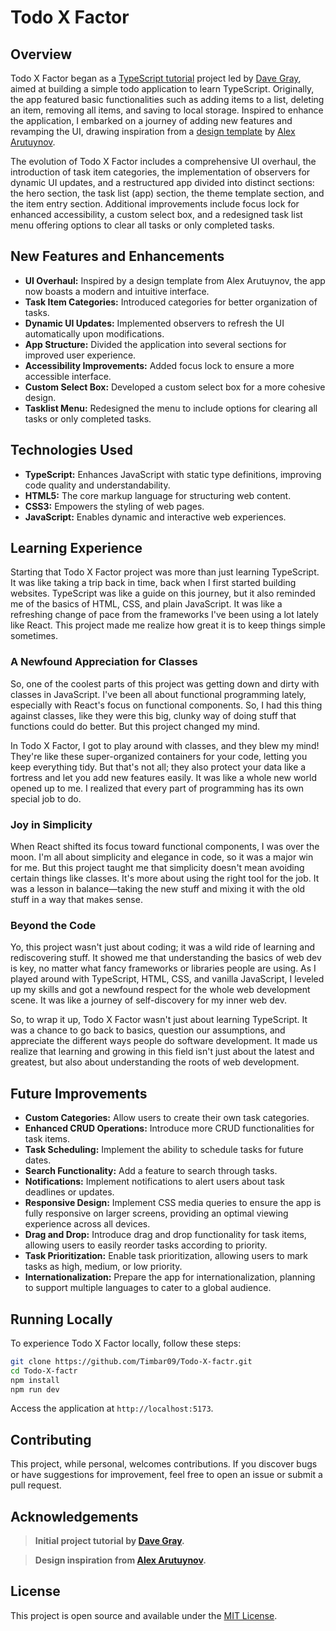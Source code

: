 # Todo X Factor

## Overview

Todo X Factor began as a [TypeScript tutorial](https://youtu.be/61v23Ce5SXA?list=PLU0pnXVbHLls62DwFOB35Kxq2bw4-EVBF) project led by [Dave Gray](https://www.youtube.com/@DaveGrayTeachesCode), aimed at building a simple todo application to learn TypeScript. Originally, the app featured basic functionalities such as adding items to a list, deleting an item, removing all items, and saving to local storage. Inspired to enhance the application, I embarked on a journey of adding new features and revamping the UI, drawing inspiration from a [design template](https://dribbble.com/shots/14100356-ToDo-App-UI) by [Alex Arutuynov](https://dribbble.com/alex_arutuynov).

The evolution of Todo X Factor includes a comprehensive UI overhaul, the introduction of task item categories, the implementation of observers for dynamic UI updates, and a restructured app divided into distinct sections: the hero section, the task list (app) section, the theme template section, and the item entry section. Additional improvements include focus lock for enhanced accessibility, a custom select box, and a redesigned task list menu offering options to clear all tasks or only completed tasks.

## New Features and Enhancements

- **UI Overhaul:** Inspired by a design template from Alex Arutuynov, the app now boasts a modern and intuitive interface.
- **Task Item Categories:** Introduced categories for better organization of tasks.
- **Dynamic UI Updates:** Implemented observers to refresh the UI automatically upon modifications.
- **App Structure:** Divided the application into several sections for improved user experience.
- **Accessibility Improvements:** Added focus lock to ensure a more accessible interface.
- **Custom Select Box:** Developed a custom select box for a more cohesive design.
- **Tasklist Menu:** Redesigned the menu to include options for clearing all tasks or only completed tasks.

## Technologies Used

- **TypeScript:** Enhances JavaScript with static type definitions, improving code quality and understandability.
- **HTML5:** The core markup language for structuring web content.
- **CSS3:** Empowers the styling of web pages.
- **JavaScript:** Enables dynamic and interactive web experiences.

## Learning Experience

Starting that Todo X Factor project was more than just learning TypeScript. It was like taking a trip back in time, back when I first started building websites. TypeScript was like a guide on this journey, but it also reminded me of the basics of HTML, CSS, and plain JavaScript. It was like a refreshing change of pace from the frameworks I've been using a lot lately like React. This project made me realize how great it is to keep things simple sometimes.

### A Newfound Appreciation for Classes

So, one of the coolest parts of this project was getting down and dirty with classes in JavaScript. I've been all about functional programming lately, especially with React's focus on functional components. So, I had this thing against classes, like they were this big, clunky way of doing stuff that functions could do better. But this project changed my mind.

In Todo X Factor, I got to play around with classes, and they blew my mind! They're like these super-organized containers for your code, letting you keep everything tidy. But that's not all; they also protect your data like a fortress and let you add new features easily. It was like a whole new world opened up to me. I realized that every part of programming has its own special job to do.

### Joy in Simplicity

When React shifted its focus toward functional components, I was over the moon. I'm all about simplicity and elegance in code, so it was a major win for me. But this project taught me that simplicity doesn't mean avoiding certain things like classes. It's more about using the right tool for the job. It was a lesson in balance—taking the new stuff and mixing it with the old stuff in a way that makes sense.

### Beyond the Code

Yo, this project wasn't just about coding; it was a wild ride of learning and rediscovering stuff. It showed me that understanding the basics of web dev is key, no matter what fancy frameworks or libraries people are using. As I played around with TypeScript, HTML, CSS, and vanilla JavaScript, I leveled up my skills and got a newfound respect for the whole web development scene. It was like a journey of self-discovery for my inner web dev.

So, to wrap it up, Todo X Factor wasn't just about learning TypeScript. It was a chance to go back to basics, question our assumptions, and appreciate the different ways people do software development. It made us realize that learning and growing in this field isn't just about the latest and greatest, but also about understanding the roots of web development.

## Future Improvements

- **Custom Categories:** Allow users to create their own task categories.
- **Enhanced CRUD Operations:** Introduce more CRUD functionalities for task items.
- **Task Scheduling:** Implement the ability to schedule tasks for future dates.
- **Search Functionality:** Add a feature to search through tasks.
- **Notifications:** Implement notifications to alert users about task deadlines or updates.
- **Responsive Design:** Implement CSS media queries to ensure the app is fully responsive on larger screens, providing an optimal viewing experience across all devices.
- **Drag and Drop:** Introduce drag and drop functionality for task items, allowing users to easily reorder tasks according to priority.
- **Task Prioritization:** Enable task prioritization, allowing users to mark tasks as high, medium, or low priority.
- **Internationalization:** Prepare the app for internationalization, planning to support multiple languages to cater to a global audience.

## Running Locally

To experience Todo X Factor locally, follow these steps:

```bash
git clone https://github.com/Timbar09/Todo-X-factr.git
cd Todo-X-factr
npm install
npm run dev
```

Access the application at `http://localhost:5173`.

## Contributing

This project, while personal, welcomes contributions. If you discover bugs or have suggestions for improvement, feel free to open an issue or submit a pull request.

## Acknowledgements

> **Initial project tutorial by [Dave Gray](https://www.youtube.com/@DaveGrayTeachesCode).**

> **Design inspiration from [Alex Arutuynov](https://dribbble.com/alex_arutuynov).**

## License

This project is open source and available under the [MIT License](LICENSE).
